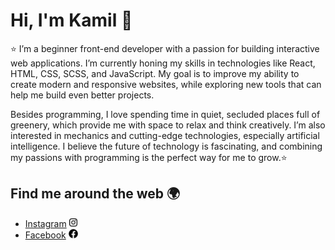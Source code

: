 # Hi, I'm Kamil 👋

⭐ I’m a beginner front-end developer with a passion for building interactive web applications. I’m currently honing my skills in technologies like React, HTML, CSS, SCSS, and JavaScript. My goal is to improve my ability to create modern and responsive websites, while exploring new tools that can help me build even better projects.

Besides programming, I love spending time in quiet, secluded places full of greenery, which provide me with space to relax and think creatively. I’m also interested in mechanics and cutting-edge technologies, especially artificial intelligence. I believe the future of technology is fascinating, and combining my passions with programming is the perfect way for me to grow.⭐

## Find me around the web 🌍

- <a href="https://www.instagram.com/kamilldot/#" target="_blank">Instagram</a> <img src="instagram.svg" height="15px" width="auto">
- <a href="https://www.facebook.com/profile.php?id=100010838761384" target="_blank">Facebook</a> <img src="facebook.svg" height="15px" width="auto">
